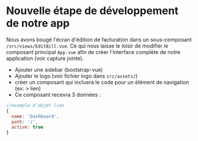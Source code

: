 # Nouvelle étape de développement de notre app

Nous avons bougé l'écran d'édition de facturation dans un sous-composant `/src/views/EditBill.vue`.
Ce qui nous laisse le loisir de modifier le composant principal `App.vue` afin de créer l'interface complète de notre application (voir capture jointe).

- Ajouter une sidebar (bootstrap-vue)
- Ajouter le logo (voir fichier logo dans `src/assets/`)
- créer un composant qui incluera le code pour un élément de navigation (ex: > lien)
- Ce composant recevra 3 données :

 ```js
 //exemple d'objet lien
 {
   name: 'Dashboard',
   path: '/',
   active: true
 }
 ```
